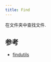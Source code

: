 ```yaml
---
title: Find
---
```


在文件夹中查找文件.

## 参考

- [findutils](https://www.gnu.org/software/findutils/manual/html_mono/find.html)
